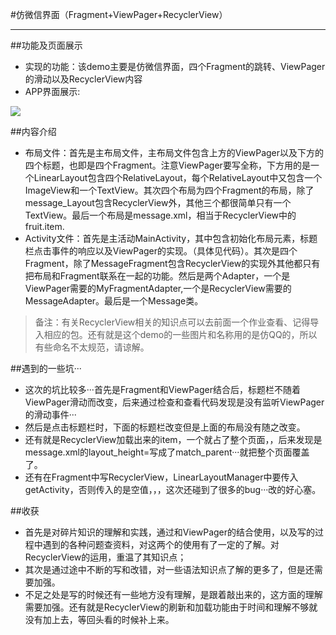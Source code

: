 #仿微信界面（Fragment+ViewPager+RecyclerView）

****

##功能及页面展示
* 实现的功能：该demo主要是仿微信界面，四个Fragment的跳转、ViewPager的滑动以及RecyclerView内容<br>
* APP界面展示:<br>

![](http://ww4.sinaimg.cn/large/005HNx1Sjw1fclmaue7fmg307m0e0q82.gif)<br>



##内容介绍

* 布局文件：首先是主布局文件，主布局文件包含上方的ViewPager以及下方的四个标题，也即是四个Fragment。注意ViewPager要写全称，下方用的是一个LinearLayout包含四个RelativeLayout，每个RelativeLayout中又包含一个ImageView和一个TextView。其次四个布局为四个Fragment的布局，除了message_Layout包含RecyclerView外，其他三个都很简单只有一个TextView。最后一个布局是message.xml，相当于RecyclerView中的fruit.item.
* Activity文件：首先是主活动MainActivity，其中包含初始化布局元素，标题栏点击事件的响应以及ViewPager的实现。（具体见代码）。其次是四个Fragment，除了MessageFragment包含RecyclerView的实现外其他都只有把布局和Fragment联系在一起的功能。然后是两个Adapter，一个是ViewPager需要的MyFragmentAdapter,一个是RecyclerView需要的MessageAdapter。最后是一个Message类。<br>

>备注：有关RecyclerView相关的知识点可以去前面一个作业查看、记得导入相应的包。还有就是这个demo的一些图片和名称用的是仿QQ的，所以有些命名不太规范，请谅解。

##遇到的一些坑···
* 这次的坑比较多···首先是Fragment和ViewPager结合后，标题栏不随着ViewPager滑动而改变，后来通过检查和查看代码发现是没有监听ViewPager的滑动事件···
* 然后是点击标题栏时，下面的标题栏改变但是上面的布局没有随之改变。
* 还有就是RecyclerView加载出来的item，一个就占了整个页面，，后来发现是message.xml的layout_height=写成了match_parent···就把整个页面覆盖了。
* 还有在Fragment中写RecyclerView，LinearLayoutManager中要传入getActivity，否则传入的是空值，，，这次还碰到了很多的bug···改的好心塞。

##收获

* 首先是对碎片知识的理解和实践，通过和ViewPager的结合使用，以及写的过程中遇到的各种问题查资料，对这两个的使用有了一定的了解。对RecyclerView的运用，重温了其知识点；
* 其次是通过途中不断的写和改错，对一些语法知识点了解的更多了，但是还需要加强。
* 不足之处是写的时候还有一些地方没有理解，是跟着敲出来的，这方面的理解需要加强。还有就是RecyclerView的刷新和加载功能由于时间和理解不够就没有加上去，等回头看的时候补上来。





